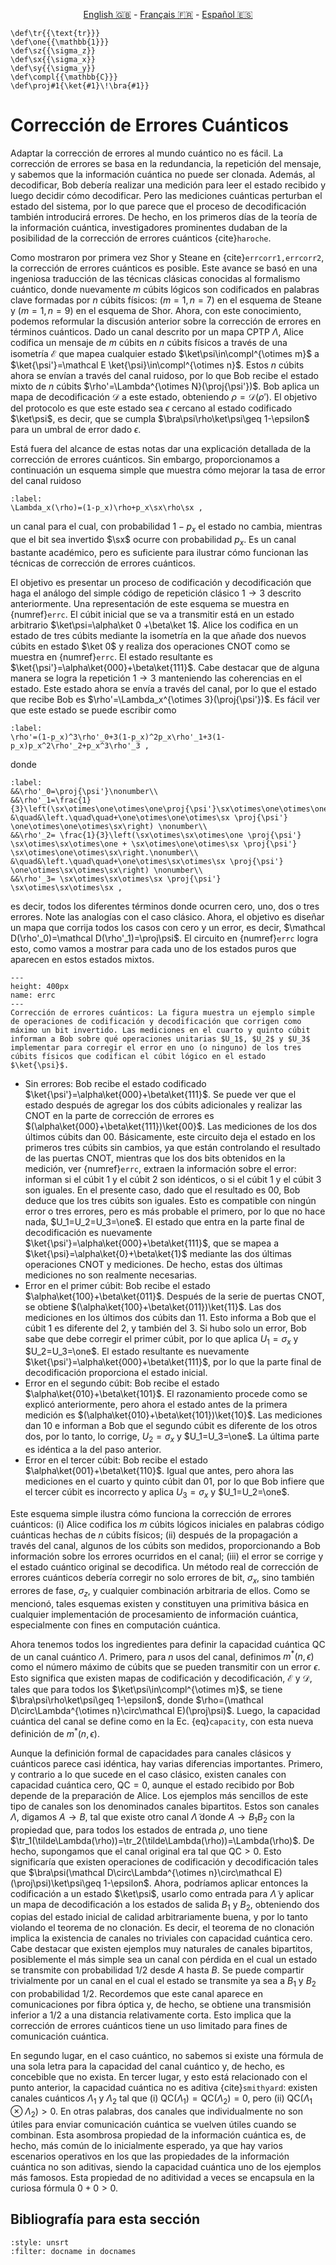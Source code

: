 <p style="text-align: center;">
    <a id="linken" href="../../../../en/content/index.html">English &#x1F1EC;&#x1F1E7;</a> - 
    <a id="linkfr" href="../../../../fr/content/index.html">Français &#x1F1EB;&#x1F1F7;</a> - 
    <a id="linkes" href="../../../../es/content/index.html">Español &#x1F1EA;&#x1F1F8;</a>
</p>
<script>
    currentPage = window.location.href;
    beforeLang = currentPage.slice(0, currentPage.indexOf("content") - 3);
    afterLang = currentPage.slice(currentPage.indexOf("content"));
    document.getElementById("linken").href = beforeLang + "en/" + afterLang;
    document.getElementById("linkfr").href = beforeLang + "fr/" + afterLang;
    document.getElementById("linkes").href = beforeLang + "es/" + afterLang;
</script>


```{math}
\def\tr{{\text{tr}}}
\def\one{{\mathbb{1}}}
\def\sz{{\sigma_z}}
\def\sx{{\sigma_x}}
\def\sy{{\sigma_y}}
\def\compl{{\mathbb{C}}}
\def\proj#1{\ket{#1}\!\bra{#1}}
```

# Corrección de Errores Cuánticos

Adaptar la corrección de errores al mundo cuántico no es fácil. La corrección de errores se basa en la redundancia, la repetición del mensaje, y sabemos que la información cuántica no puede ser clonada. Además, al decodificar, Bob debería realizar una medición para leer el estado recibido y luego decidir cómo decodificar. Pero las mediciones cuánticas perturban el estado del sistema, por lo que parece que el proceso de decodificación también introducirá errores. De hecho, en los primeros días de la teoría de la información cuántica, investigadores prominentes dudaban de la posibilidad de la corrección de errores cuánticos {cite}`haroche`.

Como mostraron por primera vez Shor y Steane en {cite}`errcorr1,errcorr2`, la corrección de errores cuánticos es posible. Este avance se basó en una ingeniosa traducción de las técnicas clásicas conocidas al formalismo cuántico, donde nuevamente $m$ cúbits lógicos son codificados en palabras clave formadas por $n$ cúbits físicos: $(m=1,n=7)$ en el esquema de Steane y $(m=1,n=9)$ en el esquema de Shor. Ahora, con este conocimiento, podemos reformular la discusión anterior sobre la corrección de errores en términos cuánticos. Dado un canal descrito por un mapa CPTP $\Lambda$, Alice codifica un mensaje de $m$ cúbits en $n$ cúbits físicos a través de una isometría $\mathcal E$ que mapea cualquier estado $\ket\psi\in\compl^{\otimes m}$ a $\ket{\psi'}=\mathcal E \ket{\psi}\in\compl^{\otimes n}$. Estos $n$ cúbits ahora se envían a través del canal ruidoso, por lo que Bob recibe el estado mixto de $n$ cúbits $\rho'=\Lambda^{\otimes N}(\proj{\psi'})$. Bob aplica un mapa de decodificación $\mathcal D$ a este estado, obteniendo $\rho=\mathcal D(\rho')$. El objetivo del protocolo es que este estado sea $\epsilon$ cercano al estado codificado $\ket\psi$, es decir, que se cumpla $\bra\psi\rho\ket\psi\geq 1-\epsilon$ para un umbral de error dado $\epsilon$.

Está fuera del alcance de estas notas dar una explicación detallada de la corrección de errores cuánticos. Sin embargo, proporcionamos a continuación un esquema simple que muestra cómo mejorar la tasa de error del canal ruidoso

```{math}
:label:
\Lambda_x(\rho)=(1-p_x)\rho+p_x\sx\rho\sx ,
```

un canal para el cual, con probabilidad $1-p_x$ el estado no cambia, mientras que el bit sea invertido $\sx$ ocurre con probabilidad $p_x$. Es un canal bastante académico, pero es suficiente para ilustrar cómo funcionan las técnicas de corrección de errores cuánticos.

El objetivo es presentar un proceso de codificación y decodificación que haga el análogo del simple código de repetición clásico $1\rightarrow 3$ descrito anteriormente. Una representación de este esquema se muestra en {numref}`errc`. El cúbit inicial que se va a transmitir está en un estado arbitrario $\ket\psi=\alpha\ket 0 +\beta\ket 1$. Alice los codifica en un estado de tres cúbits mediante la isometría en la que añade dos nuevos cúbits en estado $\ket 0$ y realiza dos operaciones CNOT como se muestra en {numref}`errc`. El estado resultante es $\ket{\psi'}=\alpha\ket{000}+\beta\ket{111}$. Cabe destacar que de alguna manera se logra la repetición $1\rightarrow 3$ manteniendo las coherencias en el estado. Este estado ahora se envía a través del canal, por lo que el estado que recibe Bob es $\rho'=\Lambda_x^{\otimes 3}(\proj{\psi'})$. Es fácil ver que este estado se puede escribir como

```{math}
:label:
\rho'=(1-p_x)^3\rho'_0+3(1-p_x)^2p_x\rho'_1+3(1-p_x)p_x^2\rho'_2+p_x^3\rho'_3 ,
```

donde

```{math}
:label:
&&\rho'_0=\proj{\psi'}\nonumber\\
&&\rho'_1=\frac{1}{3}\left(\sx\otimes\one\otimes\one\proj{\psi'}\sx\otimes\one\otimes\one+\one\otimes\sx\otimes\one\proj{\psi'}\one\otimes\sx\otimes\one\right.\nonumber\\
&\quad&\left.\quad\quad+\one\otimes\one\otimes\sx \proj{\psi'} \one\otimes\one\otimes\sx\right) \nonumber\\
&&\rho'_2= \frac{1}{3}\left(\sx\otimes\sx\otimes\one \proj{\psi'} \sx\otimes\sx\otimes\one + \sx\otimes\one\otimes\sx \proj{\psi'} \sx\otimes\one\otimes\sx\right.\nonumber\\
&\quad&\left.\quad\quad+\one\otimes\sx\otimes\sx \proj{\psi'} \one\otimes\sx\otimes\sx\right) \nonumber\\
&&\rho'_3= \sx\otimes\sx\otimes\sx \proj{\psi'} \sx\otimes\sx\otimes\sx ,
```

es decir, todos los diferentes términos donde ocurren cero, uno, dos o tres errores. Note las analogías con el caso clásico. Ahora, el objetivo es diseñar un mapa que corrija todos los casos con cero y un error, es decir, $\mathcal D(\rho'_0)=\mathcal D(\rho'_1)=\proj\psi$. El circuito en {numref}`errc`  logra esto, como vamos a mostrar para cada uno de los estados puros que aparecen en estos estados mixtos.

```{figure} ./errcorr.png
---
height: 400px
name: errc
---
Corrección de errores cuánticos: La figura muestra un ejemplo simple de operaciones de codificación y decodificación que corrigen como máximo un bit invertido. Las mediciones en el cuarto y quinto cúbit informan a Bob sobre qué operaciones unitarias $U_1$, $U_2$ y $U_3$ implementar para corregir el error en uno (o ninguno) de los tres cúbits físicos que codifican el cúbit lógico en el estado $\ket{\psi}$.
```

- Sin errores: Bob recibe el estado codificado
    $\ket{\psi'}=\alpha\ket{000}+\beta\ket{111}$. Se puede ver que el estado después de agregar los dos cúbits adicionales y realizar las CNOT en la parte de corrección de errores es $(\alpha\ket{000}+\beta\ket{111})\ket{00}$. Las mediciones de los dos últimos cúbits dan $00$. Básicamente, este circuito deja el estado en los primeros tres cúbits sin cambios, ya que están controlando el resultado de las puertas CNOT, mientras que los dos bits obtenidos en la medición, ver {numref}`errc`, extraen la información sobre el error: informan si el cúbit 1 y el cúbit 2 son idénticos, o si el cúbit 1 y el cúbit 3 son iguales. En el presente caso, dado que el resultado es 00, Bob deduce que los tres cúbits son iguales. Esto es compatible con ningún error o tres errores, pero es más probable el primero, por lo que no hace nada, $U_1=U_2=U_3=\one$. El estado que entra en la parte final de decodificación es nuevamente  $\ket{\psi'}=\alpha\ket{000}+\beta\ket{111}$, que se mapea a $\ket{\psi}=\alpha\ket{0}+\beta\ket{1}$ mediante las dos últimas operaciones CNOT y mediciones. De hecho, estas dos últimas mediciones no son realmente necesarias.
- Error en el primer cúbit: Bob recibe el estado
    $\alpha\ket{100}+\beta\ket{011}$. Después de la serie de puertas CNOT, se obtiene $(\alpha\ket{100}+\beta\ket{011})\ket{11}$. Las dos mediciones en los últimos dos cúbits dan 11. Esto informa a Bob que el cúbit 1 es diferente del 2, y también del 3. Si hubo solo un error, Bob sabe que debe corregir el primer cúbit, por lo que aplica $U_1=\sigma_x$ y $U_2=U_3=\one$. El estado resultante es nuevamente $\ket{\psi'}=\alpha\ket{000}+\beta\ket{111}$, por lo que la parte final de decodificación proporciona el estado inicial.
- Error en el segundo cúbit: Bob recibe el estado
    $\alpha\ket{010}+\beta\ket{101}$. El razonamiento procede como
se explicó anteriormente, pero ahora el estado antes de la primera medición es $(\alpha\ket{010}+\beta\ket{101})\ket{10}$. Las mediciones dan 10 e informan a Bob que el segundo cúbit es diferente de los otros dos, por lo tanto, lo corrige, $U_2=\sigma_x$ y $U_1=U_3=\one$. La última parte es idéntica a la del paso anterior.
- Error en el tercer cúbit: Bob recibe el estado
    $\alpha\ket{001}+\beta\ket{110}$. Igual que antes, pero ahora las
mediciones en el cuarto y quinto cúbit dan 01, por lo que Bob infiere que el tercer cúbit es incorrecto y aplica $U_3=\sigma_x$ y
    $U_1=U_2=\one$.

Este esquema simple ilustra cómo funciona la corrección de errores cuánticos: (i) Alice codifica los $m$ cúbits lógicos iniciales en palabras código cuánticas hechas de $n$ cúbits físicos; (ii) después de la propagación a través del canal, algunos de los cúbits son medidos, proporcionando a Bob información sobre los errores ocurridos en el canal; (iii) el error se corrige y el estado cuántico original se decodifica. Un método real de corrección de errores cuánticos debería corregir no solo errores de bit, $\sigma_x$, sino también errores de fase, $\sigma_z$, y cualquier combinación arbitraria de ellos. Como se mencionó, tales esquemas existen y constituyen una primitiva básica en cualquier implementación de procesamiento de información cuántica, especialmente con fines en computación cuántica.

Ahora tenemos todos los ingredientes para definir la capacidad cuántica $\text{QC}$ de un canal cuántico $\Lambda$. Primero, para $n$ usos del canal, definimos $m^*(n,\epsilon)$ como el número máximo de cúbits que se pueden transmitir con un error $\epsilon$. Esto significa que existen mapas de codificación y decodificación, $\mathcal E$ y $\mathcal D$, tales que para todos los $\ket\psi\in\compl^{\otimes m}$, se tiene $\bra\psi\rho\ket\psi\geq 1-\epsilon$, donde $\rho=(\mathcal D\circ\Lambda^{\otimes n}\circ\mathcal E)(\proj\psi)$. Luego, la capacidad cuántica del canal se define como en la Ec. {eq}`capacity`, con esta nueva definición de $m^*(n,\epsilon)$.

Aunque la definición formal de capacidades para canales clásicos y cuánticos parece casi idéntica, hay varias diferencias importantes. Primero, y contrario a lo que sucede en el caso clásico, existen canales con capacidad cuántica cero, $\text{QC}=0$, aunque el estado recibido por Bob depende de la preparación de Alice. Los ejemplos más sencillos de este tipo de canales son los denominados canales bipartitos. Estos son canales $\Lambda$, digamos $A\rightarrow B$, tal que existe otro canal $\tilde\Lambda$ donde $A\rightarrow B_1B_2$ con la propiedad que, para todos los estados de entrada $\rho$, uno tiene $\tr_1(\tilde\Lambda(\rho))=\tr_2(\tilde\Lambda(\rho))=\Lambda(\rho)$. De hecho, supongamos que el canal original era tal que $\text{QC}>0$. Esto significaría que existen operaciones de codificación y decodificación tales que $\bra\psi(\mathcal D\circ\Lambda^{\otimes n}\circ\mathcal E)(\proj\psi)\ket\psi\geq 1-\epsilon$. Ahora, podríamos aplicar entonces la codificación a un estado $\ket\psi$, usarlo como entrada para $\tilde\Lambda$ y aplicar un mapa de decodificación a los estados de salida $B_1$ y $B_2$, obteniendo dos copias del estado inicial de calidad arbitrariamente buena, y por lo tanto violando el teorema de no clonación. Es decir, el teorema de no clonación implica la existencia de canales no triviales con capacidad cuántica cero. Cabe destacar que existen ejemplos muy naturales de canales bipartitos, posiblemente el más simple sea un canal con pérdida en el cual un estado se transmite con probabilidad $1/2$ desde $A$ hasta $B$. Se puede compartir trivialmente por un canal en el cual el estado se transmite ya sea a $B_1$ y $B_2$ con probabilidad $1/2$. Recordemos que este canal aparece en comunicaciones por fibra óptica y, de hecho, se obtiene una transmisión inferior a $1/2$ a una distancia relativamente corta. Esto implica que la corrección de errores cuánticos tiene un uso limitado para fines de comunicación cuántica.

En segundo lugar, en el caso cuántico, no sabemos si existe una fórmula de una sola letra para la capacidad del canal cuántico y, de hecho, es concebible que no exista. En tercer lugar, y esto está relacionado con el punto anterior, la capacidad cuántica no es aditiva {cite}`smithyard`: existen canales cuánticos $\Lambda_1$ y $\Lambda_2$ tal que (i) $\text{QC}(\Lambda_1)=\text{QC}(\Lambda_2)=0$, pero (ii) $\text{QC}(\Lambda_1\otimes\Lambda_2)>0$. En otras palabras, dos canales que individualmente no son útiles para enviar comunicación cuántica se vuelven útiles cuando se combinan. Esta asombrosa propiedad de la información cuántica es, de hecho, más común de lo inicialmente esperado, ya que hay varios escenarios operativos en los que las propiedades de la información cuántica no son aditivas, siendo la capacidad cuántica uno de los ejemplos más famosos. Esta propiedad de no aditividad a veces se encapsula en la curiosa fórmula $0+0>0$.

## Bibliografía para esta sección
```{bibliography}
:style: unsrt
:filter: docname in docnames
```


